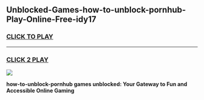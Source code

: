 
## Unblocked-Games-how-to-unblock-pornhub-Play-Online-Free-idy17
<h3>
<a href="https://premium76.site?title=how-to-unblock-pornhub&ref=26A">CLICK TO PLAY</a></h3>
<hr>

<h3>
<a href="https://premium76.site?title=how-to-unblock-pornhub&ref=26A">CLICK 2 PLAY</a>
  
</h3>

<a href="https://premium76.site?title=how-to-unblock-pornhub&ref=26A"><img src="https://clearcache.store/games.png"></a>


**how-to-unblock-pornhub games unblocked: Your Gateway to Fun and Accessible Online Gaming**
